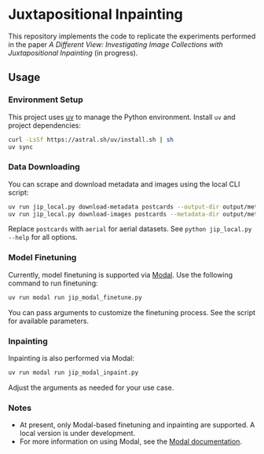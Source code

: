 # Juxtapositional Inpainting

This repository implements the code to replicate the experiments performed in the paper *A Different View: Investigating Image Collections with Juxtapositional Inpainting* (in progress).

## Usage

### Environment Setup

This project uses [uv](https://github.com/astral-sh/uv) to manage the Python environment. Install `uv` and project dependencies:

```bash
curl -LsSf https://astral.sh/uv/install.sh | sh
uv sync 
```

### Data Downloading

You can scrape and download metadata and images using the local CLI script:

```bash
uv run jip_local.py download-metadata postcards --output-dir output/metadata --query Aarhus
uv run jip_local.py download-images postcards --metadata-dir output/metadata --output-dir output/images
```

Replace `postcards` with `aerial` for aerial datasets. See `python jip_local.py --help` for all options.

### Model Finetuning

Currently, model finetuning is supported via [Modal](https://modal.com/docs/guide). Use the following command to run finetuning:

```bash
uv run modal run jip_modal_finetune.py
```

You can pass arguments to customize the finetuning process. See the script for available parameters.

### Inpainting

Inpainting is also performed via Modal:

```bash
uv run modal run jip_modal_inpaint.py
```

Adjust the arguments as needed for your use case.

### Notes

- At present, only Modal-based finetuning and inpainting are supported. A local version is under development.
- For more information on using Modal, see the [Modal documentation](https://modal.com/docs/guide).
